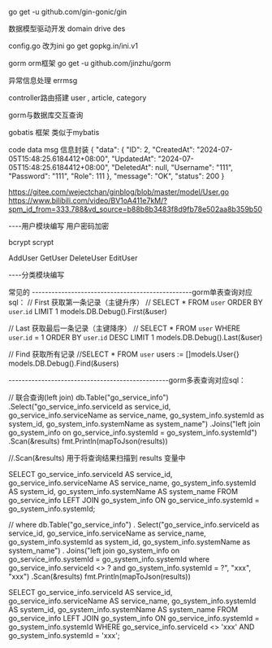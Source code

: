 
go get -u github.com/gin-gonic/gin

数据模型驱动开发
domain drive des


config.go 改为ini
go get gopkg.in/ini.v1

gorm orm框架
go get -u github.com/jinzhu/gorm

异常信息处理
errmsg

controller路由搭建
user , article, category


gorm与数据库交互查询

gobatis 框架 类似于mybatis

code data msg 信息封装
{
    "data": {
        "ID": 2,
        "CreatedAt": "2024-07-05T15:48:25.6184412+08:00",
        "UpdatedAt": "2024-07-05T15:48:25.6184412+08:00",
        "DeletedAt": null,
        "Username": "111",
        "Password": "111",
        "Role": 111
    },
    "message": "OK",
    "status": 200
}


https://gitee.com/wejectchan/ginblog/blob/master/model/User.go
https://www.bilibili.com/video/BV1oA411e7kM/?spm_id_from=333.788&vd_source=b88b8b3483f8d9fb78e502aa8b359b50

----用户模块编写
用户密码加密

bcrypt
scrypt

AddUser
GetUser
DeleteUser
EditUser

----分类模块编写


常见的
-------------------------------------------------gorm单表查询对应sql：
// First 获取第一条记录（主键升序）
// SELECT * FROM `user` ORDER BY `user`.`id` LIMIT 1
models.DB.Debug().First(&user)



// Last 获取最后一条记录（主键降序）
// SELECT * FROM `user` WHERE `user`.`id` = 1 ORDER BY `user`.`id` DESC LIMIT 1
models.DB.Debug().Last(&user)

// Find 获取所有记录
//SELECT * FROM `user`
users := []models.User{}
models.DB.Debug().Find(&users)


-------------------------------------------------gorm多表查询对应sql：

// 联合查询(left join)
db.Table("go_service_info")
    .Select("go_service_info.serviceId as service_id, go_service_info.serviceName as service_name, go_system_info.systemId as system_id, go_system_info.systemName as system_name")
    .Joins("left join go_system_info on go_service_info.systemId = go_system_info.systemId")
    .Scan(&results)
fmt.Println(mapToJson(results))

//.Scan(&results) 用于将查询结果扫描到 results 变量中

SELECT
    go_service_info.serviceId AS service_id,
    go_service_info.serviceName AS service_name,
    go_system_info.systemId AS system_id,
    go_system_info.systemName AS system_name
FROM
    go_service_info
LEFT JOIN
    go_system_info
ON
go_service_info.systemId = go_system_info.systemId;


// where
db.Table("go_service_info")
    . Select("go_service_info.serviceId as service_id, go_service_info.serviceName as service_name, go_system_info.systemId as system_id, go_system_info.systemName as system_name")
    . Joins("left join go_system_info on go_service_info.systemId = go_system_info.systemId where go_service_info.serviceId <> ? and go_system_info.systemId = ?", "xxx", "xxx")
    .Scan(&results)
fmt.Println(mapToJson(results))

SELECT
    go_service_info.serviceId AS service_id,
    go_service_info.serviceName AS service_name,
    go_system_info.systemId AS system_id,
    go_system_info.systemName AS system_name
FROM
    go_service_info
LEFT JOIN
    go_system_info
ON
    go_service_info.systemId = go_system_info.systemId
WHERE
    go_service_info.serviceId <> 'xxx'
    AND go_system_info.systemId = 'xxx';


